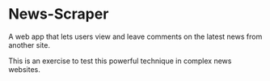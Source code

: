 # News-Scraper
A web app that lets users view and leave comments on the latest news from another site.

This is an exercise to test this powerful technique in complex news websites.

